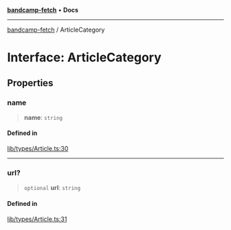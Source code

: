 [**bandcamp-fetch**](../README.md) • **Docs**

***

[bandcamp-fetch](../README.md) / ArticleCategory

# Interface: ArticleCategory

## Properties

### name

> **name**: `string`

#### Defined in

[lib/types/Article.ts:30](https://github.com/patrickkfkan/bandcamp-fetch/blob/be622bf87b8ac66e98b356306b6a650b7972970c/src/lib/types/Article.ts#L30)

***

### url?

> `optional` **url**: `string`

#### Defined in

[lib/types/Article.ts:31](https://github.com/patrickkfkan/bandcamp-fetch/blob/be622bf87b8ac66e98b356306b6a650b7972970c/src/lib/types/Article.ts#L31)
